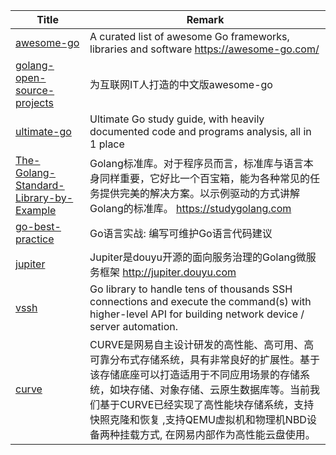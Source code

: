 | Title                             | Remark |
| --------- | ------ |
|[awesome-go](https://github.com/avelino/awesome-go)|A curated list of awesome Go frameworks, libraries and software https://awesome-go.com/|
|[golang-open-source-projects](https://github.com/hackstoic/golang-open-source-projects)|为互联网IT人打造的中文版awesome-go|
|[ultimate-go](https://github.com/hoanhan101/ultimate-go)|Ultimate Go study guide, with heavily documented code and programs analysis, all in 1 place |
|[The-Golang-Standard-Library-by-Example](https://github.com/polaris1119/The-Golang-Standard-Library-by-Example)|Golang标准库。对于程序员而言，标准库与语言本身同样重要，它好比一个百宝箱，能为各种常见的任务提供完美的解决方案。以示例驱动的方式讲解Golang的标准库。 https://studygolang.com|
|[go-best-practice](https://github.com/llitfkitfk/go-best-practice)|Go语言实战: 编写可维护Go语言代码建议|
|[jupiter](https://github.com/douyu/jupiter?u=1661452664&m=4511444874393597&cu=1661452664)|Jupiter是douyu开源的面向服务治理的Golang微服务框架 http://jupiter.douyu.com|
|[vssh](https://github.com/yahoo/vssh)|Go library to handle tens of thousands SSH connections and execute the command(s) with higher-level API for building network device / server automation.|
|[curve](https://github.com/opencurve/curve)|CURVE是网易自主设计研发的高性能、高可用、高可靠分布式存储系统，具有非常良好的扩展性。基于该存储底座可以打造适用于不同应用场景的存储系统，如块存储、对象存储、云原生数据库等。当前我们基于CURVE已经实现了高性能块存储系统，支持快照克隆和恢复 ,支持QEMU虚拟机和物理机NBD设备两种挂载方式, 在网易内部作为高性能云盘使用。|